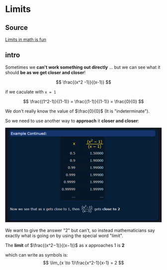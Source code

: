 # Limits

## Source

[Limits in math is fun](https://www.mathsisfun.com/calculus/limits.html)

## intro

Sometimes we **can't work something out directly** ... but we can see what it should **be as we get closer and closer**!

$$
\frac{(x^2 -1)}{(x-1)}
$$

if we caculate with `x = 1`

$$
\frac{(1^2-1)}{(1-1)} = \frac{(1-1)}{(1-1)} = \frac{0}{0}
$$

We don't really know the value of $\frac{0}{0}$ (It is "indeterminate").

So we need to use another way to **approach** it **closer and closer**:

![limits_continue](../Statistics/assets/Poisson_process/limits_continue.drawio.svg)

We want to give the answer "2" but can't, so instead mathematicians say exactly what is going on by using the special word "limit".

The **limit** of  $\frac{(x^2−1)}{(x−1)}$ as x approaches 1 is **2**

which can write as symbols is:
$$
\lim_{x \to 1}\frac{x^2-1}{x-1} = 2
$$
